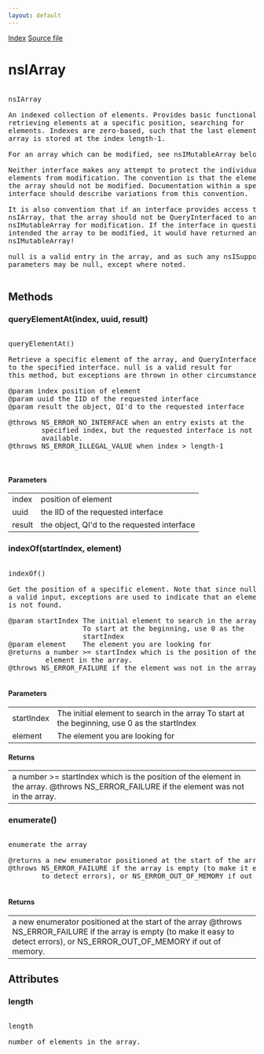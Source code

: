 ```yaml
---
layout: default
---
```

<div id='links'><a href="../index.html">Index</a>
<a href="http://dxr.mozilla.org/mozilla-central/source/xpcom/ds/nsIArray.idl">Source file</a>
</div>

# nsIArray #
<pre>  
nsIArray  
  
An indexed collection of elements. Provides basic functionality for  
retrieving elements at a specific position, searching for  
elements. Indexes are zero-based, such that the last element in the  
array is stored at the index length-1.  
  
For an array which can be modified, see nsIMutableArray below.  
  
Neither interface makes any attempt to protect the individual  
elements from modification. The convention is that the elements of  
the array should not be modified. Documentation within a specific  
interface should describe variations from this convention.  
  
It is also convention that if an interface provides access to an  
nsIArray, that the array should not be QueryInterfaced to an  
nsIMutableArray for modification. If the interface in question had  
intended the array to be modified, it would have returned an  
nsIMutableArray!  
  
null is a valid entry in the array, and as such any nsISupports  
parameters may be null, except where noted.  
  
</pre>
## Methods ##

### queryElementAt(index, uuid, result) ###
<pre>  
queryElementAt()  
  
Retrieve a specific element of the array, and QueryInterface it  
to the specified interface. null is a valid result for  
this method, but exceptions are thrown in other circumstances  
  
@param index position of element  
@param uuid the IID of the requested interface  
@param result the object, QI'd to the requested interface  
  
@throws NS_ERROR_NO_INTERFACE when an entry exists at the  
        specified index, but the requested interface is not  
        available.  
@throws NS_ERROR_ILLEGAL_VALUE when index > length-1  
  
  
</pre>
#### Parameters ####

<table>

<tr>
<td>index</td>
<td>position of element  
</td>
</tr>

<tr>
<td>uuid</td>
<td>the IID of the requested interface  
</td>
</tr>

<tr>
<td>result</td>
<td>the object, QI'd to the requested interface  
</td>
</tr>

</table>

### indexOf(startIndex, element) ###
<pre>  
indexOf()  
  
Get the position of a specific element. Note that since null is  
a valid input, exceptions are used to indicate that an element  
is not found.  
  
@param startIndex The initial element to search in the array  
                  To start at the beginning, use 0 as the  
                  startIndex  
@param element    The element you are looking for  
@returns a number >= startIndex which is the position of the  
         element in the array.  
@throws NS_ERROR_FAILURE if the element was not in the array.  
  
</pre>
#### Parameters ####

<table>

<tr>
<td>startIndex</td>
<td>The initial element to search in the array  
                  To start at the beginning, use 0 as the  
                  startIndex  
</td>
</tr>

<tr>
<td>element</td>
<td>The element you are looking for  
</td>
</tr>

</table>

#### Returns ####

<table>

<tr>
<td>a number >= startIndex which is the position of the  
         element in the array.  
@throws NS_ERROR_FAILURE if the element was not in the array.  
</td>
</tr>

</table>

### enumerate() ###
<pre>  
enumerate the array  
  
@returns a new enumerator positioned at the start of the array  
@throws NS_ERROR_FAILURE if the array is empty (to make it easy  
        to detect errors), or NS_ERROR_OUT_OF_MEMORY if out of memory.  
  
</pre>
#### Returns ####

<table>

<tr>
<td>a new enumerator positioned at the start of the array  
@throws NS_ERROR_FAILURE if the array is empty (to make it easy  
        to detect errors), or NS_ERROR_OUT_OF_MEMORY if out of memory.  
</td>
</tr>

</table>

## Attributes ##

### length ###
<pre>  
length  
  
number of elements in the array.  
  
</pre>